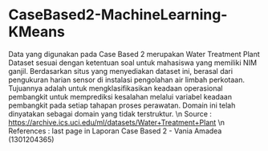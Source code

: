 # CaseBased2-MachineLearning-KMeans

Data yang digunakan pada Case Based 2 merupakan Water Treatment Plant Dataset sesuai dengan ketentuan soal untuk mahasiswa yang memiliki NIM ganjil. Berdasarkan situs yang menyediakan dataset ini, berasal dari pengukuran harian sensor di instalasi pengolahan air limbah perkotaan. Tujuannya adalah untuk mengklasifikasikan keadaan operasional pembangkit untuk memprediksi kesalahan melalui variabel keadaan pembangkit pada setiap tahapan proses perawatan. Domain ini telah dinyatakan sebagai domain yang tidak terstruktur.
\n
Source : https://archive.ics.uci.edu/ml/datasets/Water+Treatment+Plant
\n
References : last page in Laporan Case Based 2 - Vania Amadea (1301204365)
